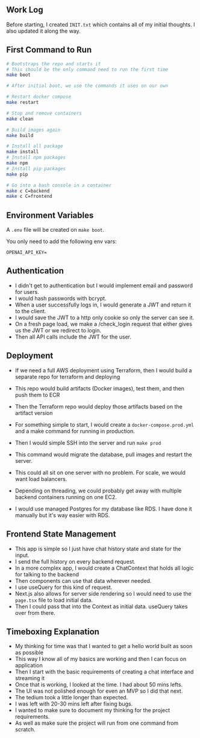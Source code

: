 ## Work Log

Before starting, I created `INIT.txt` which contains all of my initial thoughts. I also updated it along the way.

## First Command to Run

``` bash
# Bootstraps the repo and starts it
# This should be the only command need to run the first time
make boot 

# After initial boot, we use the commands it uses on our own

# Restart docker compose
make restart 

# Stop and remove containers
make clean

# Build images again
make build

# Install all package
make install
# Install npm packages
make npm
# Install pip packages
make pip

# Go into a bash console in a container
make c C=backend
make c C=frontend
```

## Environment Variables

A `.env` file will be created on `make boot`.

You only need to add the following env vars:

```
OPENAI_API_KEY=
```

## Authentication

- I didn't get to authentication but I would implement email and password for users.
- I would hash passwords with bcrypt.
- When a user successfully logs in, I would generate a JWT and return it to the client.
- I would save the JWT to a http only cookie so only the server can see it.
- On a fresh page load, we make a /check_login request that either gives us the JWT or we redirect to login.
- Then all API calls include the JWT for the user. 

## Deployment

- If we need a full AWS deployment using Terraform, then I would build a separate repo for terraform and deploying
- This repo would build artifacts (Docker images), test them, and then push them to ECR
- Then the Terraform repo would deploy those artifacts based on the artifact version

- For something simple to start, I would create a `docker-compose.prod.yml` and a make command for running in production.
- Then I would simple SSH into the server and run `make prod`
- This command would migrate the database, pull images and restart the server.
- This could all sit on one server with no problem. For scale, we would want load balancers.
- Depending on threading, we could probably get away with multiple backend containers running on one EC2.

- I would use managed Postgres for my database like RDS. I have done it manually but it's way easier with RDS.

## Frontend State Management

- This app is simple so I just have chat history state and state for the input. 
- I send the full history on every backend request. 
- In a more complex app, I would create a ChatContext that holds all logic for talking to the backend
- Then components can use that data wherever needed. 
- I use useQuery for this kind of request.
- Next.js also allows for server side rendering so I would need to use the `page.tsx` file to load initial data.
- Then I could pass that into the Context as initial data. useQuery takes over from there.

## Timeboxing Explanation

- My thinking for time was that I wanted to get a hello world built as soon as possible
- This way I know all of my basics are working and then I can focus on application
- Then I start with the basic requirements of creating a chat interface and streaming it
- Once that is working, I looked at the time. I had about 50 mins lefts. 
- The UI was not polished enough for even an MVP so I did that next.
- The tedium took a little longer than expected. 
- I was left with 20-30 mins left after fixing bugs. 
- I wanted to make sure to document my thinking for the project requirements.
- As well as make sure the project will run from one command from scratch.